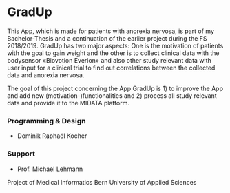 # GradUp

This App, which is made for patients with anorexia nervosa, is part of my Bachelor-Thesis and a continuation of the earlier project during the FS 2018/2019. GradUp has two major aspects: One is the motivation of patients with the goal to gain weight and the other is to collect clinical data with the bodysensor «Biovotion Everion» and also other study relevant data with user input for a clinical trial to find out correlations between the collected data and anorexia nervosa.

The goal of this project concerning the App GradUp is 1) to improve the App and add new (motivation-)functionalities and 2) process all study relevant data and provide it to the MIDATA platform.

### Programming & Design
* Dominik Raphaël Kocher

### Support
* Prof. Michael Lehmann

Project of Medical Informatics
Bern University of Applied Sciences
